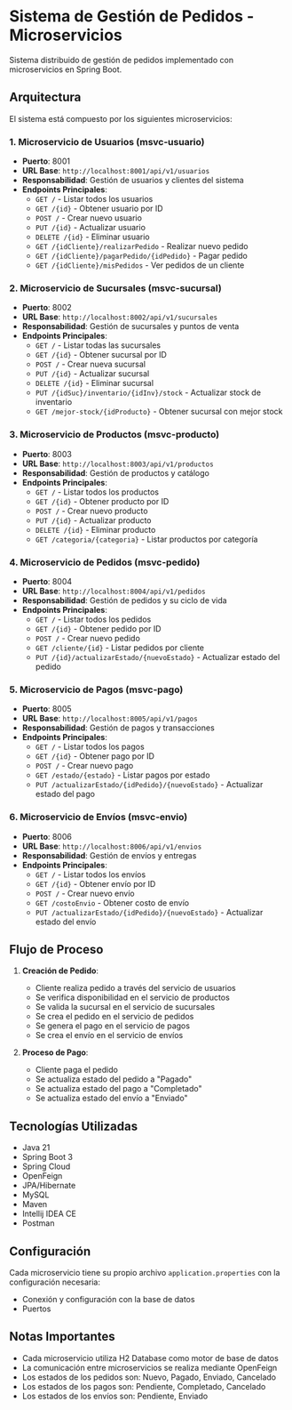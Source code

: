 # Sistema de Gestión de Pedidos - Microservicios

Sistema distribuido de gestión de pedidos implementado con microservicios en Spring Boot.

## Arquitectura

El sistema está compuesto por los siguientes microservicios:

### 1. Microservicio de Usuarios (msvc-usuario)
- **Puerto**: 8001
- **URL Base**: `http://localhost:8001/api/v1/usuarios`
- **Responsabilidad**: Gestión de usuarios y clientes del sistema
- **Endpoints Principales**:
  - `GET /` - Listar todos los usuarios
  - `GET /{id}` - Obtener usuario por ID
  - `POST /` - Crear nuevo usuario
  - `PUT /{id}` - Actualizar usuario
  - `DELETE /{id}` - Eliminar usuario
  - `GET /{idCliente}/realizarPedido` - Realizar nuevo pedido
  - `GET /{idCliente}/pagarPedido/{idPedido}` - Pagar pedido
  - `GET /{idCliente}/misPedidos` - Ver pedidos de un cliente

### 2. Microservicio de Sucursales (msvc-sucursal)
- **Puerto**: 8002
- **URL Base**: `http://localhost:8002/api/v1/sucursales`
- **Responsabilidad**: Gestión de sucursales y puntos de venta
- **Endpoints Principales**:
  - `GET /` - Listar todas las sucursales
  - `GET /{id}` - Obtener sucursal por ID
  - `POST /` - Crear nueva sucursal
  - `PUT /{id}` - Actualizar sucursal
  - `DELETE /{id}` - Eliminar sucursal
  - `PUT /{idSuc}/inventario/{idInv}/stock` - Actualizar stock de inventario
  - `GET /mejor-stock/{idProducto}` - Obtener sucursal con mejor stock

### 3. Microservicio de Productos (msvc-producto)
- **Puerto**: 8003
- **URL Base**: `http://localhost:8003/api/v1/productos`
- **Responsabilidad**: Gestión de productos y catálogo
- **Endpoints Principales**:
  - `GET /` - Listar todos los productos
  - `GET /{id}` - Obtener producto por ID
  - `POST /` - Crear nuevo producto
  - `PUT /{id}` - Actualizar producto
  - `DELETE /{id}` - Eliminar producto
  - `GET /categoria/{categoria}` - Listar productos por categoría

### 4. Microservicio de Pedidos (msvc-pedido)
- **Puerto**: 8004
- **URL Base**: `http://localhost:8004/api/v1/pedidos`
- **Responsabilidad**: Gestión de pedidos y su ciclo de vida
- **Endpoints Principales**:
  - `GET /` - Listar todos los pedidos
  - `GET /{id}` - Obtener pedido por ID
  - `POST /` - Crear nuevo pedido
  - `GET /cliente/{id}` - Listar pedidos por cliente
  - `PUT /{id}/actualizarEstado/{nuevoEstado}` - Actualizar estado del pedido

### 5. Microservicio de Pagos (msvc-pago)
- **Puerto**: 8005
- **URL Base**: `http://localhost:8005/api/v1/pagos`
- **Responsabilidad**: Gestión de pagos y transacciones
- **Endpoints Principales**:
  - `GET /` - Listar todos los pagos
  - `GET /{id}` - Obtener pago por ID
  - `POST /` - Crear nuevo pago
  - `GET /estado/{estado}` - Listar pagos por estado
  - `PUT /actualizarEstado/{idPedido}/{nuevoEstado}` - Actualizar estado del pago

### 6. Microservicio de Envíos (msvc-envio)
- **Puerto**: 8006
- **URL Base**: `http://localhost:8006/api/v1/envios`
- **Responsabilidad**: Gestión de envíos y entregas
- **Endpoints Principales**:
  - `GET /` - Listar todos los envíos
  - `GET /{id}` - Obtener envío por ID
  - `POST /` - Crear nuevo envío
  - `GET /costoEnvio` - Obtener costo de envío
  - `PUT /actualizarEstado/{idPedido}/{nuevoEstado}` - Actualizar estado del envío

## Flujo de Proceso

1. **Creación de Pedido**:
   - Cliente realiza pedido a través del servicio de usuarios
   - Se verifica disponibilidad en el servicio de productos
   - Se valida la sucursal en el servicio de sucursales
   - Se crea el pedido en el servicio de pedidos
   - Se genera el pago en el servicio de pagos
   - Se crea el envío en el servicio de envíos

2. **Proceso de Pago**:
   - Cliente paga el pedido
   - Se actualiza estado del pedido a "Pagado"
   - Se actualiza estado del pago a "Completado"
   - Se actualiza estado del envío a "Enviado"

## Tecnologías Utilizadas

- Java 21
- Spring Boot 3
- Spring Cloud
- OpenFeign
- JPA/Hibernate
- MySQL
- Maven
- Intellij IDEA CE
- Postman

## Configuración

Cada microservicio tiene su propio archivo `application.properties` con la configuración necesaria:

- Conexión y configuración con la base de datos
- Puertos

## Notas Importantes

- Cada microservicio utiliza H2 Database como motor de base de datos
- La comunicación entre microservicios se realiza mediante OpenFeign
- Los estados de los pedidos son: Nuevo, Pagado, Enviado, Cancelado
- Los estados de los pagos son: Pendiente, Completado, Cancelado
- Los estados de los envíos son: Pendiente, Enviado 